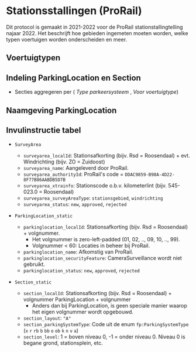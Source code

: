 # Stationsstallingen (ProRail)

Dit protocol is gemaakt in 2021-2022 voor de ProRail stationstallingtelling najaar 2022.
Het beschrijft hoe gebieden ingemeten moeten worden, welke typen voertuigen worden onderscheiden en meer.

## Voertuigtypen

## Indeling ParkingLocation en Section

- Secties aggregeren per ( _Type parkeersysteem_ , _Voor voertuigtype_)

## Naamgeving ParkingLocation

<!-- De naam (`s:name`) gegeven aan een voorziening (`fp:ParkingLocation`) bestaat uit:

- ProRail Referentiesysteem Hectometerpunt [(Geocode)][geocode]
- "-"
- ProRail-stallingsnummer (aangevuld met voorloopnullen tot twee cijfers bij t/m 99 voorzieningen, tot drie cijfers bij meer dan 100 voorzieningen.)

[geocode]: https://data.overheid.nl/dataset/prorail-referentiesysteem

<aside class='example'>

```json
{
  "@type": "ParkingLocation",
  "name": "545-023.0-01" // Roosendaal
}
```

</aside> -->

## Invulinstructie tabel

- `SurveyArea`
  - `surveyarea_localId`: Stationsafkorting (bijv. Rsd = Roosendaal) + evt. Windrichting (bijv. ZO = Zuidoost)
  - `surveyarea_name`: Aangeleverd door ProRail.
  - `surveyarea_authorityId`: ProRail's code = `DDAC9859-B98A-4D22-8F77B86AABDB5D7B`
  - `surveyarea_xtrainfo`: Stationscode o.b.v. kilometerlint (bijv. 545-023.0 = Roosendaal)
  - `surveyarea_surveyAreaType`: `stationsgebied`, `windrichting`
  - `surveyarea_status`: `new`, `approved`, `rejected`
- `ParkingLocation_static`
  - `parkinglocation_localId`: Stationsafkorting (bijv. Rsd = Roosendaal) + volgnummer.
    - Het volgnummer is zero-left-padded (01, 02, .., 09, 10, .., 99).
    - Volgnummer < 60: Locaties in beheer bij ProRail.
  - `parkinglocation_name`: Afkomstig van ProRail.
  - `parkinglocation_securityFeature`: CameraSurveillance wordt niet gebruikt.
  - `parkinglocation_status`: `new`, `approved`, `rejected`
- `Section_static`

  - `section_localId`: Stationsafkorting (bijv. Rsd = Roosendaal) + volgnummer ParkingLocation + volgnummer
    - Anders dan bij ParkingLocation, is geen speciale manier waarop het eigen volgnummer wordt opgebouwd.
  - `section_layout`: `"A"`
  - `section_parkingSystemType`: Code uit de enum `fp:ParkingSystemType` (`x` `r` `rb` `b` `bb` `o` `ob` `k` `n` `v` `a`)
  - `section_level`: 1 = boven niveau 0, -1 = onder niveau 0. Niveau 0 is begane grond, stationsplein, etc.
